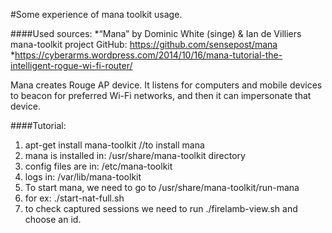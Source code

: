 #Some experience of mana toolkit usage.

####Used sources:
*“Mana” by Dominic White (singe) & Ian de Villiers
mana-toolkit project GitHub: https://github.com/sensepost/mana
*https://cyberarms.wordpress.com/2014/10/16/mana-tutorial-the-intelligent-rogue-wi-fi-router/

Mana creates Rouge AP device.
It listens for computers and mobile devices to beacon for preferred Wi-Fi networks, 
and then it can impersonate that device.

####Tutorial:
1. apt-get install mana-toolkit   //to install mana
2. mana is installed in: /usr/share/mana-toolkit directory
3. config files are in:  /etc/mana-toolkit
4. logs in:              /var/lib/mana-toolkit
5. To start mana, we need to go to /usr/share/mana-toolkit/run-mana
6. for ex: ./start-nat-full.sh 
7. to check captured sessions we need to run ./firelamb-view.sh and choose an id.

